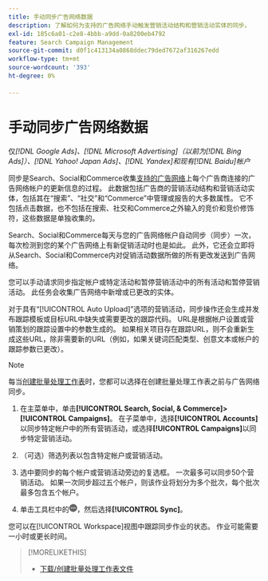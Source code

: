 ```yaml
---
title: 手动同步广告网络数据
description: 了解如何为支持的广告网络手动触发营销活动结构和营销活动实体的同步。
exl-id: 185c6a01-c2e8-4bbb-a9dd-0a8200eb4792
feature: Search Campaign Management
source-git-commit: d0f1c413134a0868ddec79ded7672af316267edd
workflow-type: tm+mt
source-wordcount: '393'
ht-degree: 0%

---
```


# 手动同步广告网络数据

仅&#x200B;*[!DNL Google Ads]、[!DNL Microsoft Advertising]（以前为[!DNL Bing Ads]）、[!DNL Yahoo! Japan Ads]、[!DNL Yandex]和现有[!DNL Baidu]帐户*

同步是Search、Social和Commerce收集[支持的广告网络](/help/search-social-commerce/introduction/supported-inventory.md)上每个广告商连接的广告网络帐户的更新信息的过程。 此数据包括广告商的营销活动结构和营销活动实体，包括其在“搜索”、“社交”和“Commerce”中管理或报告的大多数属性。 它不包括点击数据，也不包括在搜索、社交和Commerce之外输入的竞价和竞价修饰符，这些数据是单独收集的。

Search、Social和Commerce每天与您的广告网络帐户自动同步（同步）一次，每次检测到您的某个广告网络上有新促销活动时也是如此。 此外，它还会立即将从Search、Social和Commerce内对促销活动数据所做的所有更改发送到广告网络。

您可以手动请求同步指定帐户或特定活动和暂停营销活动中的所有活动和暂停营销活动。 此任务会收集广告网络中新增或已更改的实体。

对于具有“[!UICONTROL Auto Upload]”选项的营销活动，同步操作还会生成并发布跟踪模板或目标URL中缺失或需要更改的跟踪代码。 URL是根据帐户设置或营销策划的跟踪设置中的参数生成的。 如果相关项目存在跟踪URL，则不会重新生成这些URL，除非需要新的URL（例如，如果关键词匹配类型、创意文本或帐户的跟踪参数已更改）。

>[!NOTE]
>
>每当[创建批量处理工作表](/help/search-social-commerce/campaign-management/bulksheets/bulksheet-download.md)时，您都可以选择在创建批量处理工作表之前与广告网络同步。

1. 在主菜单中，单击&#x200B;**[!UICONTROL Search, Social, & Commerce]>[!UICONTROL Campaigns]**。 在子菜单中，选择&#x200B;**[!UICONTROL Accounts]**&#x200B;以同步特定帐户中的所有营销活动，或选择&#x200B;**[!UICONTROL Campaigns]**&#x200B;以同步特定营销活动。

1. （可选）筛选列表以包含特定帐户或营销活动。

1. 选中要同步的每个帐户或营销活动旁边的复选框。 一次最多可以同步50个营销活动。 如果一次同步超过五个帐户，则该作业将划分为多个批次，每个批次最多包含五个帐户。

1. 单击工具栏中的&#x200B;![**更多**](/help/search-social-commerce/assets/more.png "&#x200B;更多")，然后选择&#x200B;**[!UICONTROL Sync]**。

您可以在[!UICONTROL Workspace]视图中跟踪同步作业的状态。 作业可能需要
一小时或更长时间。

>[!MORELIKETHIS]
>
>* [下载/创建批量处理工作表文件](/help/search-social-commerce/campaign-management/bulksheets/bulksheet-download.md)
